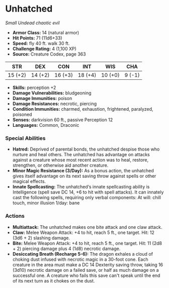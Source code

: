 # Unhatched

*Small* *Undead* *chaotic evil*

- **Armor Class:** 14 (natural armor)
- **Hit Points:** 71 (11d6+33)
- **Speed:** fly 40 ft. walk 30 ft.
- **Challenge Rating:** 4 (1,100 XP)
- **Source:** Creature Codex, page 363

| STR | DEX | CON | INT | WIS | CHA |
| --- | --- | --- | --- | --- | --- |
| 15 (+2) | 14 (+2) | 16 (+3) | 18 (+4) | 10 (+0) | 9 (-1) |

- **Skills:** perception +2
- **Damage Vulnerabilities:** bludgeoning
- **Damage Immunities:** poison
- **Damage Resistances:** necrotic, piercing
- **Condition Immunities:** charmed, exhaustion, frightened, paralyzed, poisoned
- **Senses:** darkvision 60 ft., passive Perception 12
- **Languages:** Common, Draconic

### Special Abilities

- **Hatred:** Deprived of parental bonds, the unhatched despise those who nurture and heal others. The unhatched has advantage on attacks against a creature whose most recent action was to heal, restore, strengthen, or otherwise aid another creature.
- **Minor Magic Resistance (3/Day):** As a bonus action, the unhatched gives itself advantage on its next saving throw against spells or other magical effects.
- **Innate Spellcasting:** The unhatched‘s innate spellcasting ability is Intelligence (spell save DC 14, +6 to hit with spell attacks). It can innately cast the following spells, requiring only verbal components:
At will: chill touch, minor illusion
1/day: bane

### Actions

- **Multiattack:** The unhatched makes one bite attack and one claw attack.
- **Claw:** Melee Weapon Attack: +4 to hit, reach 5 ft., one target. Hit: 12 (3d6 + 2) slashing damage.
- **Bite:** Melee Weapon Attack: +4 to hit, reach 5 ft., one target. Hit: 11 (2d8 + 2) piercing damage plus 4 (1d8) necrotic damage.
- **Desiccating Breath (Recharge 5-6):** The dragon exhales a cloud of choking dust infused with necrotic magic in a 30-foot cone. Each creature in the area must make a DC 14 Dexterity saving throw, taking 16 (3d10) necrotic damage on a failed save, or half as much damage on a successful one. A creature who fails this save can't speak until the end of its next turn as it chokes on the dust.


